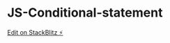 # JS-Conditional-statement

[Edit on StackBlitz ⚡️](https://stackblitz.com/edit/web-platform-kbznkr)
